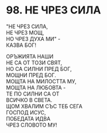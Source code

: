 # 98. НЕ ЧРЕЗ СИЛА  
  
"НЕ ЧРЕЗ СИЛА,  
НЕ ЧРЕЗ МОЩ,  
НО ЧРЕЗ ДУХА МИ" -  
КАЗВА БОГ!  
  
ОРЪЖИЯТА НАШИ  
НЕ СА ОТ ТОЗИ СВЯТ,  
НО СА СИЛНИ ПРЕД БОГ,  
МОЩНИ ПРЕД БОГ.  
МОЩТА НА МИЛОСТТА МУ,  
МОЩТА НА ЛЮБОВТА -  
ТЕ ПО СИЛНИ СА ОТ  
ВСИЧКО В СВЕТА.  
ЩОМ ХВАЛИМ СЪС ТЕБ СЕГА  
ГОСПОД ИСУС,  
ПОБЕДАТА ИДВА  
ЧРЕЗ СЛОВОТО МУ!  
